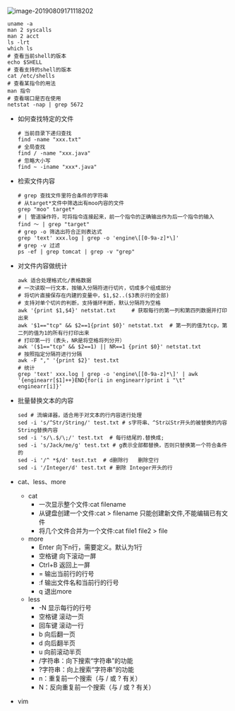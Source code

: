 ![image-20190809171118202](/Users/dingyuanjie/Documents/study/github/woodyprogram/img/image-20190809171118202.png)

```shell
uname -a
man 2 syscalls
man 2 acct
ls -lrt
which ls
# 查看当前shell的版本
echo $SHELL
# 查看支持的shell的版本
cat /etc/shells
# 查看某指令的用法
man 指令
# 查看端口是否在使用
netstat -nap | grep 5672
```

* 如何查找特定的文件

  ```shell
  # 当前目录下递归查找
  find -name "xxx.txt"
  # 全局查找
  find / -name "xxx.java"
  # 忽略大小写
  find ~ -iname "xxx*.java"
  ```

* 检索文件内容

  ```shell
  # grep 查找文件里符合条件的字符串
  # 从target*文件中筛选出有moo内容的文件
  grep "moo" target*
  # | 管道操作符，可将指令连接起来，前一个指令的正确输出作为后一个指令的输入
  find ～ | grep "target"
  # grep -o 筛选出符合正则表达式
  grep 'text' xxx.log | grep -o 'engine\[[0-9a-z]*\]'
  # grep -v 过滤
  ps -ef | grep tomcat | grep -v "grep"
  ```

* 对文件内容做统计

  ```shell
  awk 适合处理格式化/表格数据
  # 一次读取一行文本，按输入分隔符进行切片，切成多个组成部分
  # 将切片直接保存在内建的变量中，$1,$2..($3表示行的全部)
  # 支持对单个切片的判断，支持循环判断，默认分隔符为空格
  awk '{print $1,$4}' netstat.txt     # 获取每行的第一列和第四列数据并打印出来
  awk '$1=="tcp" && $2==1{print $0}' netstat.txt  # 第一列的值为tcp，第二列的值为1的所有行打印出来
  # 打印第一行（表头，NR是将空格将列分开）
  awk '($1=="tcp" && $2==1) || NR==1 {print $0}' netstat.txt 
  # 按照指定分隔符进行分隔
  awk -F "," '{print $2}' test.txt
  # 统计
  grep 'text' xxx.log | grep -o 'engine\[[0-9a-z]*\]' | awk '{enginearr[$1]++}END{for(i in enginearr)print i "\t" enginearr[i]}'
  ```

* 批量替换文本的内容

  ```shell
  sed # 流编译器，适合用于对文本的行内容进行处理
  sed -i 's/^Str/String/' test.txt # s字符串、^Str以Str开头的被替换的内容 String替换内容
  sed -i 's/\.$/\;/' test.txt  # 每行结尾的.替换成;
  sed -i 's/Jack/me/g' test.txt # g表示全部都替换，否则只替换第一个符合条件的
  sed -i '/^ *$/d' test.txt  # d删除行   删除空行
  sed -i '/Integer/d' test.txt # 删除 Integer开头的行
  ```

* cat、less、more

  * cat
    * 一次显示整个文件:cat filename
    * 从键盘创建一个文件:cat > filename 只能创建新文件,不能编辑已有文件
    * 将几个文件合并为一个文件:cat file1 file2 > file
  * more
    * Enter 向下n行，需要定义。默认为1行
    * 空格键 向下滚动一屏
    * Ctrl+B 返回上一屏
    * = 输出当前行的行号
    * :f 输出文件名和当前行的行号
    * q 退出more
  * less
    * -N 显示每行的行号
    * 空格键 滚动一页
    * 回车键 滚动一行
    * b 向后翻一页
    * d 向后翻半页
    * u 向前滚动半页
    * /字符串：向下搜索“字符串”的功能
    * ?字符串：向上搜索“字符串”的功能
    * n：重复前一个搜索（与 / 或 ? 有关）
    * N：反向重复前一个搜索（与 / 或 ? 有关）

* vim